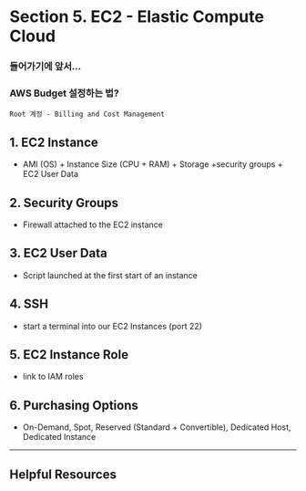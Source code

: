 # Section 5. EC2 - Elastic Compute Cloud

### 들어가기에 앞서...
### AWS Budget 설정하는 법?
    Root 계정 - Billing and Cost Management
  


## 1. EC2 Instance

- AMI (OS) + Instance Size (CPU + RAM) + Storage +security groups + EC2 User Data

## 2. Security Groups

- Firewall attached to the EC2 instance

## 3. EC2 User Data

- Script launched at the first start of an instance
  
## 4. SSH

- start a terminal into our EC2 Instances (port 22)
  
## 5. EC2 Instance Role

- link to IAM roles

## 6. Purchasing Options

- On-Demand, Spot, Reserved (Standard + Convertible), Dedicated Host, Dedicated Instance


<hr>

## Helpful Resources
